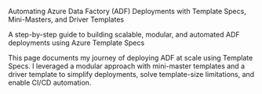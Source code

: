 Automating Azure Data Factory (ADF) Deployments with Template Specs, Mini-Masters, and Driver Templates

A step-by-step guide to building scalable, modular, and automated ADF deployments using Azure Template Specs

This page documents my journey of deploying ADF at scale using Template Specs. I leveraged a modular approach with mini-master templates and a driver template to simplify deployments, solve template-size limitations, and enable CI/CD automation.